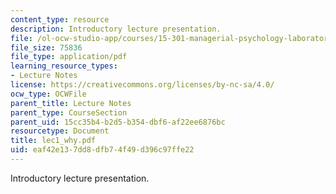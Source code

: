 ```yaml
---
content_type: resource
description: Introductory lecture presentation.
file: /ol-ocw-studio-app/courses/15-301-managerial-psychology-laboratory-fall-2004/eaf42e137dd8dfb74f49d396c97ffe22_lec1_why.pdf
file_size: 75836
file_type: application/pdf
learning_resource_types:
- Lecture Notes
license: https://creativecommons.org/licenses/by-nc-sa/4.0/
ocw_type: OCWFile
parent_title: Lecture Notes
parent_type: CourseSection
parent_uid: 15cc35b4-b2d5-b354-dbf6-af22ee6876bc
resourcetype: Document
title: lec1_why.pdf
uid: eaf42e13-7dd8-dfb7-4f49-d396c97ffe22
---
```

Introductory lecture presentation.
